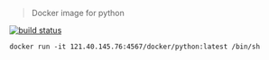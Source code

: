 > Docker image for python

[![build status](https://121.40.145.76:8443/docker/python/badges/master/build.svg)](https://121.40.145.76:8443/docker/python/commits/master)


```shell
docker run -it 121.40.145.76:4567/docker/python:latest /bin/sh
```
